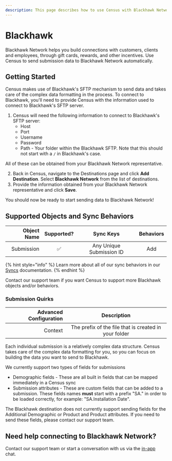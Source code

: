 ```yaml
---
description: This page describes how to use Census with Blackhawk Network.
---
```


# Blackhawk

Blackhawk Network helps you build connections with customers, clients and employees, through gift cards, rewards, and other incentives. Use Census to send submission data to Blackhawk Network automatically.

## Getting Started

Census makes use of Blackhawk's SFTP mechanism to send data and takes care of the complex data formatting in the process. To connect to Blackhawk, you'll need to provide Census with the information used to connect to Blackhawk's SFTP server.

1. Census will need the following information to connect to Blackhawk's SFTP server:
   * Host
   * Port
   * Username
   * Password
   * Path - Your folder within the Blackhawk SFTP. Note that this should not start with a `/` in Blackhawk's case.

All of these can be obtained from your Blackhawk Network representative.

2. Back in Census, navigate to the Destinations page and click **Add Destination**. Select **Blackhawk Network** from the list of destinations.
3. Provide the information obtained from your Blackhawk Network representative and click **Save**.

You should now be ready to start sending data to Blackhawk Network!

## Supported Objects and Sync Behaviors <a href="#supported-objects-and-sync-behaviors" id="supported-objects-and-sync-behaviors"></a>

| **Object Name** | **Supported?** |       **Sync Keys**      | **Behaviors** |
| --------------: | :------------: | :----------------------: | :-----------: |
|      Submission |        ✅       | Any Unique Submission ID |      Add      |

{% hint style="info" %}
Learn more about all of our sync behaviors in our [Syncs](../syncs/overview.md) documentation.
{% endhint %}

Contact our support team if you want Census to support more Blackhawk objects and/or behaviors.

### Submission Quirks

| **Advanced Configuration** |                    **Description**                    |
| -------------------------: | :---------------------------------------------------: |
|                    Context | The prefix of the file that is created in your folder |

Each individual submission is a relatively complex data structure. Census takes care of the complex data formatting for you, so you can focus on building the data you want to send to Blackhawk.

We currently support two types of fields for submissions

* Demographic fields - These are all built in fields that can be mapped immediately in a Census sync
* Submission attributes - These are custom fields that can be added to a submission. These fields names **must** start with a prefix "SA." in order to be loaded correctly, for example: "SA.Installation Date".

The Blackhawk destination does not currently support sending fields for the Additional Demographic or Product and Product attributes. If you need to send these fields, please contact our support team.

## Need help connecting to Blackhawk Network?

Contact our support team or start a conversation with us via the [in-app](https://app.getcensus.com) chat.
